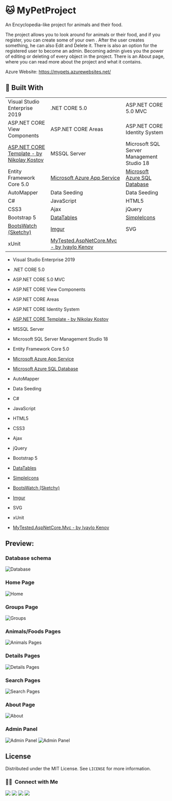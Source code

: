 

# 🐱 MyPetProject
An Encyclopedia-like project for animals and their food.<br/>

The project allows you to look around for animals or their food, and if you register, you can create some of your own . After the user creates something, he can also Edit and Delete it. There is also an option for the registered user to become an admin. Becoming admin gives you the power of editing or deleting of every object in the project. There is an About page, where you can read more about the project and what it contains. <br/>

Azure Website: https://mypets.azurewebsites.net/

 🔨 Built With
 --

|   |   |   |
|---|---|---|
|Visual Studio Enterprise 2019| .NET CORE 5.0 | ASP.NET CORE 5.0 MVC|
| ASP.NET CORE View Components | ASP.NET CORE Areas | ASP.NET CORE Identity System |
| [ASP.NET CORE Template - by Nikolay Kostov](https://github.com/NikolayIT/ASP.NET-Core-Template, "ASP.NET CORE Template - by Nikolay Kostov") | MSSQL Server | Microsoft SQL Server Management Studio 18 |
|Entity Framework Core 5.0| [Microsoft Azure App Service](https://azure.microsoft.com/en-us/services/app-service/, "Microsoft Ezure App Service") | [Microsoft Azure SQL Database](https://azure.microsoft.com/en-us/products/azure-sql/database/, "Azure SQL Database")|
|AutoMapper| Data Seeding | Data Seeding|
|C#| JavaScript | HTML5|
|CSS3| Ajax | jQuery|
|Bootstrap 5| [DataTables](https://datatables.net/, "DataTables") | [SimpleIcons](https://simpleicons.org/?q=git, "SimpleIcons")|
|[BootsWatch (Sketchy)](https://bootswatch.com/sketchy/, "BootsWatch (Sketchy)")|  [Imgur](https://imgur.com/, "Imgur") | SVG|
|xUnit| [MyTested.AspNetCore.Mvc - by Ivaylo Kenov](https://github.com/ivaylokenov/MyTested.AspNetCore.Mvc, "MyTested.AspNetCore.Mvc - by Ivaylo Kenov") | |

- Visual Studio Enterprise 2019
- .NET CORE 5.0
- ASP.NET CORE 5.0 MVC
- ASP.NET CORE View Components
- ASP.NET CORE Areas
- ASP.NET CORE Identity System
- [ASP.NET CORE Template - by Nikolay Kostov](https://github.com/NikolayIT/ASP.NET-Core-Template, "ASP.NET CORE Template - by Nikolay Kostov")
- MSSQL Server
- Microsoft SQL Server Management Studio 18
- Entity Framework Core 5.0
- [Microsoft Azure App Service](https://azure.microsoft.com/en-us/services/app-service/, "Microsoft Ezure App Service")
- [Microsoft Azure SQL Database](https://azure.microsoft.com/en-us/products/azure-sql/database/, "Azure SQL Database")
- AutoMapper
- Data Seeding
- C#
- JavaScript
- HTML5
- CSS3
- Ajax
- jQuery
- Bootstrap 5
- [DataTables](https://datatables.net/, "DataTables")
- [SimpleIcons](https://simpleicons.org/?q=git, "SimpleIcons")
- [BootsWatch (Sketchy)](https://bootswatch.com/sketchy/, "BootsWatch (Sketchy)")
- [Imgur](https://imgur.com/, "Imgur")
- SVG
- xUnit

- [MyTested.AspNetCore.Mvc - by Ivaylo Kenov](https://github.com/ivaylokenov/MyTested.AspNetCore.Mvc, "MyTested.AspNetCore.Mvc - by Ivaylo Kenov")

## Preview:

### Database schema
![Database](https://i.imgur.com/S1bxxHS.png)

### Home Page
![Home](https://i.imgur.com/dHbG8y1.png)

### Groups Page
![Groups](https://i.imgur.com/wwMYnKu.png)

### Animals/Foods Pages
![Animals Pages](https://i.imgur.com/w1e1Ko0.png)

### Details Pages
![Details Pages](https://i.imgur.com/nX2LttD.png)

### Search Pages
![Search Pages](https://i.imgur.com/GarKUff.png)

### About Page
![About](https://i.imgur.com/6edDdw1.png)

### Admin Panel
![Admin Panel](https://i.imgur.com/Nz8aVoL.png)
![Admin Panel](https://i.imgur.com/QIG0FoD.png)

<!-- LICENSE -->
## License

Distributed under the MIT License. See `LICENSE` for more information.

### 🤝🏻  &nbsp;Connect with Me

<a href="https://www.linkedin.com/in/georgi-kalkovski/"><img src="https://img.shields.io/badge/-Georgi%20Kalkovski-0A66C2?style=flat&logo=linkedin&logoColor=white"/></a>
<a href="mailto:g.kalkovski.92@gmail.com"><img src="https://img.shields.io/badge/-g.kalkovski.92@gmail.com-EA4335?style=flat&logo=gmail&logoColor=white"/></a>
<a href="https://www.facebook.com/georgi.kalkovski"><img src="https://img.shields.io/badge/-Georgi%20Kalkovski-1877F2?style=flat&logo=facebook&logoColor=white"/></a>
<a href="https://discord.com/users/242250226545590274"><img src="https://img.shields.io/badge/-Terter%238298-5865F2?style=flat&logo=discord&logoColor=white"/></a>

<!--  <a href="https://www.reddit.com/user/TerterBG"><img src="https://img.shields.io/badge/-Reddit-FF4500?style=flat&logo=reddit&logoColor=white"/></a> -->

